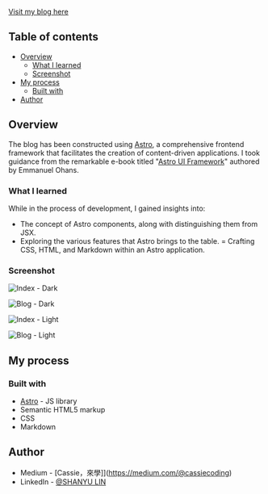 [Visit my blog here](https://wonderful-meringue-9d1173.netlify.app/) 

## Table of contents

- [Overview](#overview)
  - [What I learned](#what-i-learned)
  - [Screenshot](#screenshot)
- [My process](#my-process)
  - [Built with](#built-with)
- [Author](#author)

## Overview

The blog has been constructed using [Astro](https://astro.build/), a comprehensive frontend framework that facilitates the creation of content-driven applications. 
I took guidance from the remarkable e-book titled "[Astro UI Framework](https://www.freecodecamp.org/news/how-to-use-the-astro-ui-framework/)" authored by Emmanuel Ohans.

### What I learned
While in the process of development, I gained insights into:

- The concept of Astro components, along with distinguishing them from JSX.
- Exploring the various features that Astro brings to the table.
= Crafting CSS, HTML, and Markdown within an Astro application.

### Screenshot
![Index - Dark](https://hackmd-prod-images.s3-ap-northeast-1.amazonaws.com/uploads/upload_8b5356d51c3440b4baa7026609c4f070.png?AWSAccessKeyId=AKIA3XSAAW6AWSKNINWO&Expires=1693300410&Signature=crvLyY2DcfNTAgQIb2YIo7nmjuQ%3D)

![Blog - Dark](https://hackmd-prod-images.s3-ap-northeast-1.amazonaws.com/uploads/upload_b5351a2d42851cd3a23cf5031ad4686c.png?AWSAccessKeyId=AKIA3XSAAW6AWSKNINWO&Expires=1693300412&Signature=UPo4fmKzdgPfTWgrKGCz9l9PqqQ%3D)

![Index - Light](https://hackmd-prod-images.s3-ap-northeast-1.amazonaws.com/uploads/upload_dda8e30c5513d75873da30592e335eb3.png?AWSAccessKeyId=AKIA3XSAAW6AWSKNINWO&Expires=1693300414&Signature=A%2FzRT75Lqp2PJ5K4zwNn7%2BkTo6s%3D)

![Blog - Light](https://hackmd-prod-images.s3-ap-northeast-1.amazonaws.com/uploads/upload_d525a380a0a07c0e92f747d2b2caa8d3.png?AWSAccessKeyId=AKIA3XSAAW6AWSKNINWO&Expires=1693300417&Signature=Tr0CNIHb80A6LAsEA2kZeVw%2BCis%3D)


## My process

### Built with
- [Astro](https://astro.build/) - JS library
- Semantic HTML5 markup
- CSS
- Markdown

## Author
- Medium - [Cassie，來學]](https://medium.com/@cassiecoding)
- LinkedIn - [@SHANYU LIN](https://www.linkedin.com/in/shanyulin)
